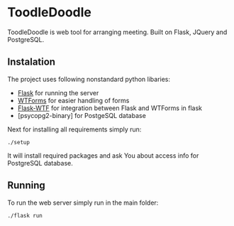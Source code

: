 # ToodleDoodle
ToodleDoodle is web tool for arranging meeting. Built on Flask, JQuery and PostgreSQL. 

## Instalation
The project uses following nonstandard python libaries:
 - [Flask](https://flask.palletsprojects.com/) for running the server 
 - [WTForms](https://wtforms.readthedocs.io/) for easier handling of forms
 - [Flask-WTF](https://flask-wtf.readthedocs.io/) for integration between Flask and WTForms
 in flask
 - [psycopg2-binary] for PostgeSQL database

Next for installing all requirements simply run:
```
./setup
```
It will install required packages and ask You about access info for PostgreSQL database.


## Running
To run the web server simply run in the main folder:
```
./flask run
```